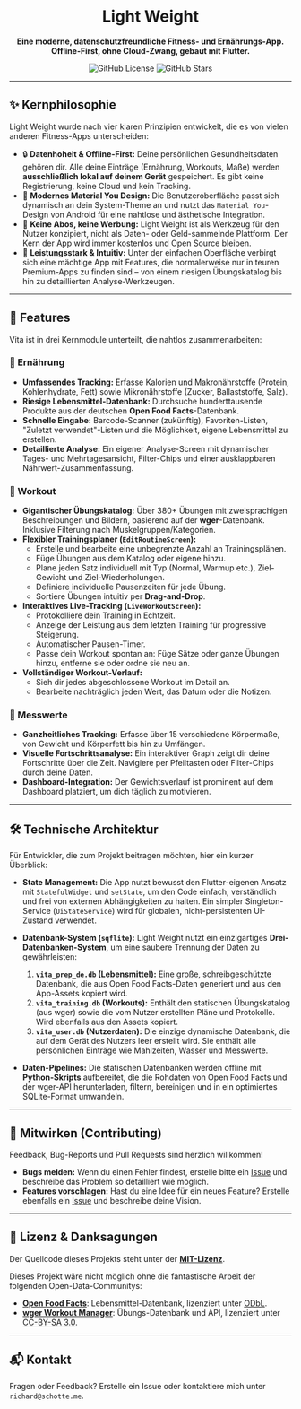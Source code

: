 <!-- FÜGE HIER DEIN LOGO EIN, z.B. <p align="center"><img src=".github/assets/logo.png" width="200"></p> -->

<h1 align="center">Light Weight</h1>

<p align="center">
  <strong>Eine moderne, datenschutzfreundliche Fitness- und Ernährungs-App. <br>Offline-First, ohne Cloud-Zwang, gebaut mit Flutter.</strong>
</p>

<p align="center">
  <img alt="GitHub License" src="https://img.shields.io/github/license/rfivesix/lightweight?style=for-the-badge">
  <img alt="GitHub Stars" src="https://img.shields.io/github/stars/rfivesix/lightweight?style=for-the-badge&logo=github">
</p>

---

## ✨ Kernphilosophie

Light Weight wurde nach vier klaren Prinzipien entwickelt, die es von vielen anderen Fitness-Apps unterscheiden:

*   🔒 **Datenhoheit & Offline-First:** Deine persönlichen Gesundheitsdaten gehören dir. Alle deine Einträge (Ernährung, Workouts, Maße) werden **ausschließlich lokal auf deinem Gerät** gespeichert. Es gibt keine Registrierung, keine Cloud und kein Tracking.
*   🎨 **Modernes Material You Design:** Die Benutzeroberfläche passt sich dynamisch an dein System-Theme an und nutzt das `Material You`-Design von Android für eine nahtlose und ästhetische Integration.
*   💸 **Keine Abos, keine Werbung:** Light Weight ist als Werkzeug für den Nutzer konzipiert, nicht als Daten- oder Geld-sammelnde Plattform. Der Kern der App wird immer kostenlos und Open Source bleiben.
*   🚀 **Leistungsstark & Intuitiv:** Unter der einfachen Oberfläche verbirgt sich eine mächtige App mit Features, die normalerweise nur in teuren Premium-Apps zu finden sind – von einem riesigen Übungskatalog bis hin zu detaillierten Analyse-Werkzeugen.

---

## 🚀 Features

Vita ist in drei Kernmodule unterteilt, die nahtlos zusammenarbeiten:

### 🥗 Ernährung
*   **Umfassendes Tracking:** Erfasse Kalorien und Makronährstoffe (Protein, Kohlenhydrate, Fett) sowie Mikronährstoffe (Zucker, Ballaststoffe, Salz).
*   **Riesige Lebensmittel-Datenbank:** Durchsuche hunderttausende Produkte aus der deutschen **Open Food Facts**-Datenbank.
*   **Schnelle Eingabe:** Barcode-Scanner (zukünftig), Favoriten-Listen, "Zuletzt verwendet"-Listen und die Möglichkeit, eigene Lebensmittel zu erstellen.
*   **Detaillierte Analyse:** Ein eigener Analyse-Screen mit dynamischer Tages- und Mehrtagesansicht, Filter-Chips und einer ausklappbaren Nährwert-Zusammenfassung.

### 💪 Workout
*   **Gigantischer Übungskatalog:** Über 380+ Übungen mit zweisprachigen Beschreibungen und Bildern, basierend auf der **wger**-Datenbank. Inklusive Filterung nach Muskelgruppen/Kategorien.
*   **Flexibler Trainingsplaner (`EditRoutineScreen`):**
    *   Erstelle und bearbeite eine unbegrenzte Anzahl an Trainingsplänen.
    *   Füge Übungen aus dem Katalog oder eigene hinzu.
    *   Plane jeden Satz individuell mit Typ (Normal, Warmup etc.), Ziel-Gewicht und Ziel-Wiederholungen.
    *   Definiere individuelle Pausenzeiten für jede Übung.
    *   Sortiere Übungen intuitiv per **Drag-and-Drop**.
*   **Interaktives Live-Tracking (`LiveWorkoutScreen`):**
    *   Protokolliere dein Training in Echtzeit.
    *   Anzeige der Leistung aus dem letzten Training für progressive Steigerung.
    *   Automatischer Pausen-Timer.
    *   Passe dein Workout spontan an: Füge Sätze oder ganze Übungen hinzu, entferne sie oder ordne sie neu an.
*   **Vollständiger Workout-Verlauf:**
    *   Sieh dir jedes abgeschlossene Workout im Detail an.
    *   Bearbeite nachträglich jeden Wert, das Datum oder die Notizen.

### 📏 Messwerte
*   **Ganzheitliches Tracking:** Erfasse über 15 verschiedene Körpermaße, von Gewicht und Körperfett bis hin zu Umfängen.
*   **Visuelle Fortschrittsanalyse:** Ein interaktiver Graph zeigt dir deine Fortschritte über die Zeit. Navigiere per Pfeiltasten oder Filter-Chips durch deine Daten.
*   **Dashboard-Integration:** Der Gewichtsverlauf ist prominent auf dem Dashboard platziert, um dich täglich zu motivieren.

---

## 🛠️ Technische Architektur

Für Entwickler, die zum Projekt beitragen möchten, hier ein kurzer Überblick:

*   **State Management:** Die App nutzt bewusst den Flutter-eigenen Ansatz mit `StatefulWidget` und `setState`, um den Code einfach, verständlich und frei von externen Abhängigkeiten zu halten. Ein simpler Singleton-Service (`UiStateService`) wird für globalen, nicht-persistenten UI-Zustand verwendet.

*   **Datenbank-System (`sqflite`):** Light Weight nutzt ein einzigartiges **Drei-Datenbanken-System**, um eine saubere Trennung der Daten zu gewährleisten:
    1.  **`vita_prep_de.db` (Lebensmittel):** Eine große, schreibgeschützte Datenbank, die aus Open Food Facts-Daten generiert und aus den App-Assets kopiert wird.
    2.  **`vita_training.db` (Workouts):** Enthält den statischen Übungskatalog (aus wger) sowie die vom Nutzer erstellten Pläne und Protokolle. Wird ebenfalls aus den Assets kopiert.
    3.  **`vita_user.db` (Nutzerdaten):** Die einzige dynamische Datenbank, die auf dem Gerät des Nutzers leer erstellt wird. Sie enthält alle persönlichen Einträge wie Mahlzeiten, Wasser und Messwerte.

*   **Daten-Pipelines:** Die statischen Datenbanken werden offline mit **Python-Skripts** aufbereitet, die die Rohdaten von Open Food Facts und der wger-API herunterladen, filtern, bereinigen und in ein optimiertes SQLite-Format umwandeln.

---

## 🤝 Mitwirken (Contributing)

Feedback, Bug-Reports und Pull Requests sind herzlich willkommen!

*   **Bugs melden:** Wenn du einen Fehler findest, erstelle bitte ein [Issue](https://github.com/rfivesix/lightweight/issues) und beschreibe das Problem so detailliert wie möglich.
*   **Features vorschlagen:** Hast du eine Idee für ein neues Feature? Erstelle ebenfalls ein [Issue](https://github.com/rfivesix/lightweight/issues) und beschreibe deine Vision.

---

## 📄 Lizenz & Danksagungen

Der Quellcode dieses Projekts steht unter der **[MIT-Lizenz](LICENSE)**.

Dieses Projekt wäre nicht möglich ohne die fantastische Arbeit der folgenden Open-Data-Communitys:

*   **[Open Food Facts](https://de.openfoodfacts.org/)**: Lebensmittel-Datenbank, lizenziert unter [ODbL](https://opendatacommons.org/licenses/odbl/1-0/).
*   **[wger Workout Manager](https://wger.de/)**: Übungs-Datenbank und API, lizenziert unter [CC-BY-SA 3.0](https://creativecommons.org/licenses/by-sa/3.0/).

---

## 📬 Kontakt

Fragen oder Feedback? Erstelle ein Issue oder kontaktiere mich unter `richard@schotte.me`.